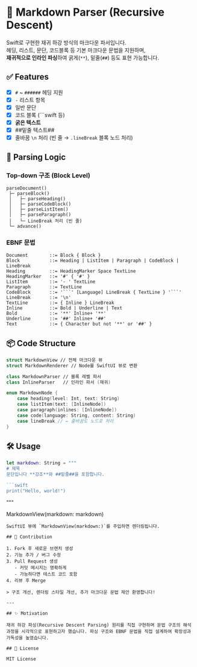# 📝 Markdown Parser (Recursive Descent)

Swift로 구현한 재귀 하강 방식의 마크다운 파서입니다.  
헤딩, 리스트, 문단, 코드블록 등 기본 마크다운 문법을 지원하며,  
**재귀적으로 인라인 파싱**하여 굵게(`**`), 밑줄(`##`) 등도 표현 가능합니다.

## ✅ Features

- [x] `#` ~ `######` 헤딩 지원
- [x] `-` 리스트 항목
- [x] 일반 문단
- [x] 코드 블록 (```swift 등)
- [x] **굵은 텍스트**
- [x] ##밑줄 텍스트##
- [x] 줄바꿈 `\n` 처리 (빈 줄 → `.lineBreak` 블록 노드 처리)

## 🧠 Parsing Logic

### Top-down 구조 (Block Level)

```text
parseDocument()
 ├─ parseBlock()
 │   ├─ parseHeading()
 │   ├─ parseCodeBlock()
 │   ├─ parseListItem()
 │   ├─ parseParagraph()
 │   └─ LineBreak 처리 (빈 줄)
 └─ advance()
```

### EBNF 문법

```ebnf
Document        ::= Block { Block }
Block           ::= Heading | ListItem | Paragraph | CodeBlock | LineBreak
Heading         ::= HeadingMarker Space TextLine
HeadingMarker   ::= '#' { '#' }
ListItem        ::= '- ' TextLine
Paragraph       ::= TextLine
CodeBlock       ::= '```' [Language] LineBreak { TextLine } '```'
LineBreak       ::= '\n'
TextLine        ::= { Inline } LineBreak
Inline          ::= Bold | Underline | Text
Bold            ::= '**' Inline+ '**'
Underline       ::= '##' Inline+ '##'
Text            ::= { Character but not '**' or '##' }
```

## 📦 Code Structure

```swift
struct MarkdownView // 전체 마크다운 뷰
struct MarkdownRenderer // Node를 SwiftUI 뷰로 변환

class MarkdownParser // 블록 레벨 파서
class InlineParser   // 인라인 파서 (재귀)

enum MarkdownNode {
    case heading(level: Int, text: String)
    case listItem(text: [InlineNode])
    case paragraph(inlines: [InlineNode])
    case code(language: String, content: String)
    case lineBreak // ← 줄바꿈도 노드로 처리
}
```

## 🛠️ Usage

```swift
let markdown: String = """
# 제목
문단입니다 **강조**와 ##밑줄##을 포함합니다.

```swift
print("Hello, world!")
```

"""

MarkdownView(markdown: markdown)

```
SwiftUI 뷰에 `MarkdownView(markdown:)`를 주입하면 렌더링됩니다.

## 🤝 Contribution

1. Fork 후 새로운 브랜치 생성
2. 기능 추가 / 버그 수정
3. Pull Request 생성  
   - 커밋 메시지는 명확하게
   - 가능하다면 테스트 코드 포함
4. 리뷰 후 Merge

> 구조 개선, 렌더링 스타일 개선, 추가 마크다운 문법 제안 환영합니다!

---

## ✨ Motivation

재귀 하강 파싱(Recursive Descent Parsing) 원리를 직접 구현하며 문법 구조의 해석 과정을 시각적으로 표현하고자 했습니다. 파싱 구조와 EBNF 문법을 직접 설계하여 확장성과 가독성을 높였습니다.

## 📄 License

MIT License
```

